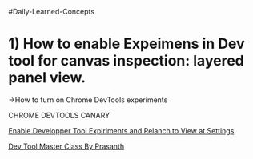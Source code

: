 #Daily-Learned-Concepts

# 1) How to enable Expeimens in Dev tool for canvas inspection: layered panel view.

  ->How to turn on Chrome DevTools experiments

CHROME DEVTOOLS CANARY

<a href="chrome://flags">Enable Developper Tool Expiriments and Relanch to View at Settings</a>

<a href="https://www.youtube.com/watch?v=KykP5Z5E4kA">Dev Tool Master Class By Prasanth</a>

